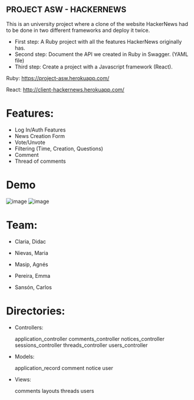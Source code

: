 ## PROJECT ASW - HACKERNEWS
This is an university project where a clone of the website HackerNews had to be done in two different frameworks and deploy it twice. 

* First step: A Ruby project with all the features HackerNews originally has.
* Second step: Document the API we created in Ruby in Swagger. (YAML file)
* Third step: Create a project with a Javascript framework (React).

Ruby: https://project-asw.herokuapp.com/

React: http://client-hackernews.herokuapp.com/

# Features:
* Log In/Auth Features
* News Creation Form
* Vote/Unvote
* Filtering (Time, Creation, Questions)
* Comment
* Thread of comments

# Demo
![image](https://user-images.githubusercontent.com/55700365/199953943-c5e200b6-1687-40d4-9118-04cf9da7340c.png)
![image](https://user-images.githubusercontent.com/55700365/199954017-d42baa0d-1868-4068-9d96-caf62f077fbe.png)

# Team:

* Claria, Didac

* Nievas, Maria

* Masip, Agnés

* Pereira, Emma

* Sansón, Carlos


# Directories:

- Controllers:

  application_controller
  comments_controller
  notices_controller
  sessions_controller
  threads_controller
  users_controller
  
- Models:

  application_record
  comment
  notice
  user
  
- Views:

  comments
  layouts 
  threads
  users



